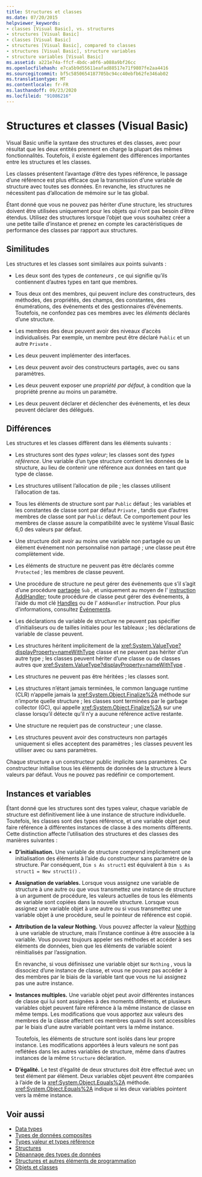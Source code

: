 ```yaml
---
title: Structures et classes
ms.date: 07/20/2015
helpviewer_keywords:
- classes [Visual Basic], vs. structures
- structures [Visual Basic]
- classes [Visual Basic]
- structures [Visual Basic], compared to classes
- structures [Visual Basic], structure variables
- structure variables [Visual Basic]
ms.assetid: a221e74a-ffcf-4bdc-a0f6-a088a9bf26cc
ms.openlocfilehash: e7ca5b9d55611eafad88517e71f9807fe2aa4416
ms.sourcegitcommit: bf5c5850654187705bc94cc40ebfb62fe346ab02
ms.translationtype: MT
ms.contentlocale: fr-FR
ms.lasthandoff: 09/23/2020
ms.locfileid: "91086216"
---
```

# <a name="structures-and-classes-visual-basic"></a>Structures et classes (Visual Basic)

Visual Basic unifie la syntaxe des structures et des classes, avec pour résultat que les deux entités prennent en charge la plupart des mêmes fonctionnalités. Toutefois, il existe également des différences importantes entre les structures et les classes.  
  
 Les classes présentent l’avantage d’être des types référence, le passage d’une référence est plus efficace que la transmission d’une variable de structure avec toutes ses données. En revanche, les structures ne nécessitent pas d’allocation de mémoire sur le tas global.  
  
 Étant donné que vous ne pouvez pas hériter d’une structure, les structures doivent être utilisées uniquement pour les objets qui n’ont pas besoin d’être étendus. Utilisez des structures lorsque l’objet que vous souhaitez créer a une petite taille d’instance et prenez en compte les caractéristiques de performance des classes par rapport aux structures.  
  
## <a name="similarities"></a>Similitudes  

 Les structures et les classes sont similaires aux points suivants :  
  
- Les deux sont des types de *conteneurs* , ce qui signifie qu’ils contiennent d’autres types en tant que membres.  
  
- Tous deux ont des membres, qui peuvent inclure des constructeurs, des méthodes, des propriétés, des champs, des constantes, des énumérations, des événements et des gestionnaires d’événements. Toutefois, ne confondez pas ces membres avec les *éléments* déclarés d’une structure.  
  
- Les membres des deux peuvent avoir des niveaux d’accès individualisés. Par exemple, un membre peut être déclaré `Public` et un autre `Private` .  
  
- Les deux peuvent implémenter des interfaces.  
  
- Les deux peuvent avoir des constructeurs partagés, avec ou sans paramètres.  
  
- Les deux peuvent exposer une *propriété par défaut*, à condition que la propriété prenne au moins un paramètre.  
  
- Les deux peuvent déclarer et déclencher des événements, et les deux peuvent déclarer des délégués.  
  
## <a name="differences"></a>Différences  

 Les structures et les classes diffèrent dans les éléments suivants :  
  
- Les structures sont des *types valeur*; les classes sont des *types référence*. Une variable d’un type structure contient les données de la structure, au lieu de contenir une référence aux données en tant que type de classe.  
  
- Les structures utilisent l’allocation de pile ; les classes utilisent l’allocation de tas.  
  
- Tous les éléments de structure sont par `Public` défaut ; les variables et les constantes de classe sont par défaut `Private` , tandis que d’autres membres de classe sont par `Public` défaut. Ce comportement pour les membres de classe assure la compatibilité avec le système Visual Basic 6,0 des valeurs par défaut.  
  
- Une structure doit avoir au moins une variable non partagée ou un élément événement non personnalisé non partagé ; une classe peut être complètement vide.  
  
- Les éléments de structure ne peuvent pas être déclarés comme `Protected` ; les membres de classe peuvent.  
  
- Une procédure de structure ne peut gérer des événements que s’il s’agit d’une procédure [partagée](../../../language-reference/modifiers/shared.md) `Sub` , et uniquement au moyen de l' [instruction AddHandler](../../../language-reference/statements/addhandler-statement.md); toute procédure de classe peut gérer des événements, à l’aide du mot clé [Handles](../../../language-reference/statements/handles-clause.md) ou de l' `AddHandler` instruction. Pour plus d’informations, consultez [Événements](../events/index.md).  
  
- Les déclarations de variable de structure ne peuvent pas spécifier d’initialiseurs ou de tailles initiales pour les tableaux ; les déclarations de variable de classe peuvent.  
  
- Les structures héritent implicitement de la <xref:System.ValueType?displayProperty=nameWithType> classe et ne peuvent pas hériter d’un autre type ; les classes peuvent hériter d’une classe ou de classes autres que <xref:System.ValueType?displayProperty=nameWithType> .  
  
- Les structures ne peuvent pas être héritées ; les classes sont.  
  
- Les structures n’étant jamais terminées, le common language runtime (CLR) n’appelle jamais la <xref:System.Object.Finalize%2A> méthode sur n’importe quelle structure ; les classes sont terminées par le garbage collector (GC), qui appelle <xref:System.Object.Finalize%2A> sur une classe lorsqu’il détecte qu’il n’y a aucune référence active restante.  
  
- Une structure ne requiert pas de constructeur ; une classe.  
  
- Les structures peuvent avoir des constructeurs non partagés uniquement si elles acceptent des paramètres ; les classes peuvent les utiliser avec ou sans paramètres.  
  
 Chaque structure a un constructeur public implicite sans paramètres. Ce constructeur initialise tous les éléments de données de la structure à leurs valeurs par défaut. Vous ne pouvez pas redéfinir ce comportement.  
  
## <a name="instances-and-variables"></a>Instances et variables  

 Étant donné que les structures sont des types valeur, chaque variable de structure est définitivement liée à une instance de structure individuelle. Toutefois, les classes sont des types référence, et une variable objet peut faire référence à différentes instances de classe à des moments différents. Cette distinction affecte l’utilisation des structures et des classes des manières suivantes :  
  
- **D’initialisation.** Une variable de structure comprend implicitement une initialisation des éléments à l’aide du constructeur sans paramètre de la structure. Par conséquent, `Dim s As struct1` est équivalent à `Dim s As struct1 = New struct1()` .  
  
- **Assignation de variables.** Lorsque vous assignez une variable de structure à une autre ou que vous transmettez une instance de structure à un argument de procédure, les valeurs actuelles de tous les éléments de variable sont copiées dans la nouvelle structure. Lorsque vous assignez une variable objet à une autre ou si vous transmettez une variable objet à une procédure, seul le pointeur de référence est copié.  
  
- **Attribution de la valeur Nothing.** Vous pouvez affecter la valeur [Nothing](../../../language-reference/nothing.md) à une variable de structure, mais l’instance continue à être associée à la variable. Vous pouvez toujours appeler ses méthodes et accéder à ses éléments de données, bien que les éléments de variable soient réinitialisés par l’assignation.  
  
     En revanche, si vous définissez une variable objet sur `Nothing` , vous la dissociez d’une instance de classe, et vous ne pouvez pas accéder à des membres par le biais de la variable tant que vous ne lui assignez pas une autre instance.  
  
- **Instances multiples.** Une variable objet peut avoir différentes instances de classe qui lui sont assignées à des moments différents, et plusieurs variables objet peuvent faire référence à la même instance de classe en même temps. Les modifications que vous apportez aux valeurs des membres de la classe affectent ces membres quand ils sont accessibles par le biais d’une autre variable pointant vers la même instance.  
  
     Toutefois, les éléments de structure sont isolés dans leur propre instance. Les modifications apportées à leurs valeurs ne sont pas reflétées dans les autres variables de structure, même dans d’autres instances de la même `Structure` déclaration.  
  
- **D’égalité.** Le test d’égalité de deux structures doit être effectué avec un test élément par élément. Deux variables objet peuvent être comparées à l’aide de la <xref:System.Object.Equals%2A> méthode. <xref:System.Object.Equals%2A> indique si les deux variables pointent vers la même instance.  
  
## <a name="see-also"></a>Voir aussi

- [Data types](index.md)
- [Types de données composites](composite-data-types.md)
- [Types valeur et types référence](value-types-and-reference-types.md)
- [Structures](structures.md)
- [Dépannage des types de données](troubleshooting-data-types.md)
- [Structures et autres éléments de programmation](structures-and-other-programming-elements.md)
- [Objets et classes](../objects-and-classes/index.md)
